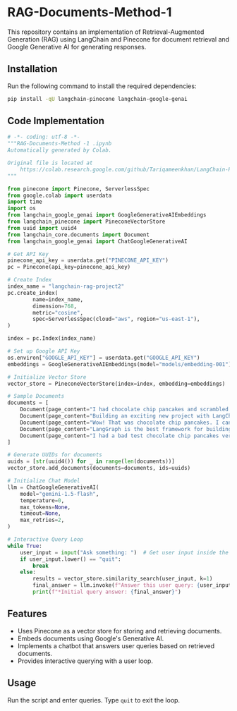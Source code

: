 # RAG-Documents-Method-1

This repository contains an implementation of Retrieval-Augmented Generation (RAG) using LangChain and Pinecone for document retrieval and Google Generative AI for generating responses.

## Installation

Run the following command to install the required dependencies:

```sh
pip install -qU langchain-pinecone langchain-google-genai
```

## Code Implementation

```python
# -*- coding: utf-8 -*-
"""RAG-Documents-Method -1 .ipynb
Automatically generated by Colab.

Original file is located at
    https://colab.research.google.com/github/Tariqameenkhan/LangChain-RAG/blob/main/RAG-Documents-Method%20-1%20.ipynb
"""

from pinecone import Pinecone, ServerlessSpec
from google.colab import userdata
import time
import os
from langchain_google_genai import GoogleGenerativeAIEmbeddings
from langchain_pinecone import PineconeVectorStore
from uuid import uuid4
from langchain_core.documents import Document
from langchain_google_genai import ChatGoogleGenerativeAI

# Get API Key
pinecone_api_key = userdata.get("PINECONE_API_KEY")
pc = Pinecone(api_key=pinecone_api_key)

# Create Index
index_name = "langchain-rag-project2"
pc.create_index(
        name=index_name,
        dimension=768,
        metric="cosine",
        spec=ServerlessSpec(cloud="aws", region="us-east-1"),
)

index = pc.Index(index_name)

# Set up Google API Key
os.environ["GOOGLE_API_KEY"] = userdata.get("GOOGLE_API_KEY")
embeddings = GoogleGenerativeAIEmbeddings(model="models/embedding-001")

# Initialize Vector Store
vector_store = PineconeVectorStore(index=index, embedding=embeddings)

# Sample Documents
documents = [
    Document(page_content="I had chocolate chip pancakes and scrambled eggs for breakfast this morning.", metadata={"source": "tweet"}),
    Document(page_content="Building an exciting new project with LangChain - come check it out!", metadata={"source": "tweet"}),
    Document(page_content="Wow! That was chocolate chip pancakes. I can't wait to see it again.", metadata={"source": "tweet"}),
    Document(page_content="LangGraph is the best framework for building stateful, agentic applications!", metadata={"source": "tweet"}),
    Document(page_content="I had a bad test chocolate chip pancakes very bad :(", metadata={"source": "tweet"}),
]

# Generate UUIDs for documents
uuids = [str(uuid4()) for _ in range(len(documents))]
vector_store.add_documents(documents=documents, ids=uuids)

# Initialize Chat Model
llm = ChatGoogleGenerativeAI(
    model="gemini-1.5-flash",
    temperature=0,
    max_tokens=None,
    timeout=None,
    max_retries=2,
)

# Interactive Query Loop
while True:
    user_input = input("Ask something: ")  # Get user input inside the loop
    if user_input.lower() == "quit":
        break
    else:
        results = vector_store.similarity_search(user_input, k=1)
        final_answer = llm.invoke(f"Answer this user query: {user_input}, here are some references to answer: {results}")
        print(f"*Initial query answer: {final_answer}")
```

## Features
- Uses Pinecone as a vector store for storing and retrieving documents.
- Embeds documents using Google's Generative AI.
- Implements a chatbot that answers user queries based on retrieved documents.
- Provides interactive querying with a user loop.

## Usage
Run the script and enter queries. Type `quit` to exit the loop.

